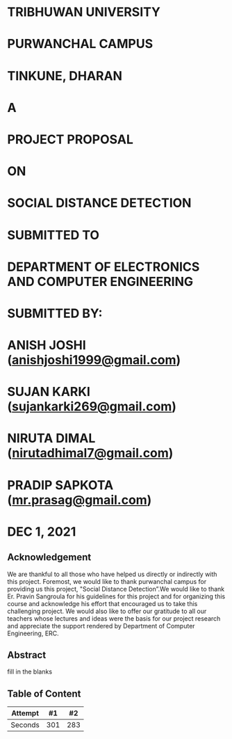 # TRIBHUWAN UNIVERSITY
# PURWANCHAL CAMPUS
# TINKUNE, DHARAN
# A
# PROJECT PROPOSAL
# ON
# SOCIAL DISTANCE DETECTION
# SUBMITTED TO
# DEPARTMENT OF ELECTRONICS AND COMPUTER ENGINEERING
# SUBMITTED BY:
# ANISH JOSHI (anishjoshi1999@gmail.com)
# SUJAN KARKI (sujankarki269@gmail.com)
# NIRUTA DIMAL (nirutadhimal7@gmail.com)
# PRADIP SAPKOTA (mr.prasag@gmail.com)
# DEC 1, 2021

## Acknowledgement
We are thankful to all those who have helped us directly or indirectly with this project. Foremost, we would like to thank purwanchal campus for providing us this project, "Social Distance Detection”.We would like to thank Er. Pravin Sangroula for his guidelines for this project and for organizing this course and acknowledge his effort that encouraged us to take this challenging project. We would also like to offer our gratitude to all our teachers whose lectures and ideas were the basis for our project research and appreciate the support rendered by Department of Computer Engineering, ERC.

## Abstract
fill in the blanks 
## Table of Content

| Attempt | #1  | #2  |
| :---:   | :-: | :-: |
| Seconds | 301 | 283 |